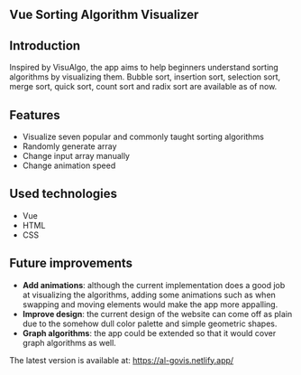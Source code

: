 ## Vue Sorting Algorithm Visualizer

## Introduction
Inspired by VisuAlgo, the app aims to help beginners understand sorting algorithms by visualizing them. Bubble sort, insertion sort, selection sort, merge sort, quick sort, count sort and radix sort are available as of now.

## Features
* Visualize seven popular and commonly taught sorting algorithms
* Randomly generate array
* Change input array manually
* Change animation speed

## Used technologies
* Vue
* HTML
* CSS

## Future improvements
* **Add animations**: although the current implementation does a good job at visualizing the algorithms, adding some animations such as when swapping and moving elements would make the app more appalling.
* **Improve design**: the current design of the website can come off as plain due to the somehow dull color palette and simple geometric shapes.
* **Graph algorithms**: the app could be extended so that it would cover graph algorithms as well.

The latest version is available at: https://al-govis.netlify.app/
